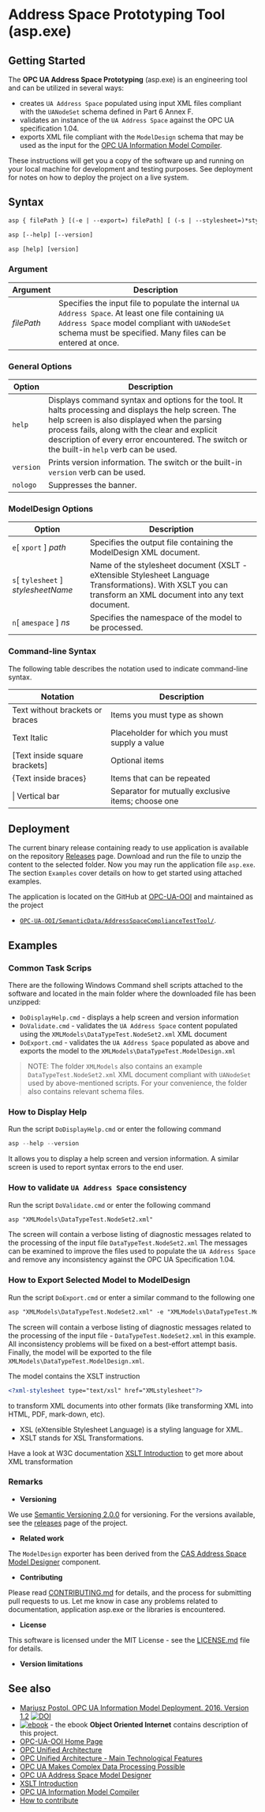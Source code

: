# Address Space Prototyping Tool (asp.exe)

## Getting Started

The **OPC UA Address Space Prototyping** (asp.exe) is an engineering tool and can be utilized in several ways:

- creates `UA Address Space` populated using input XML files compliant with the `UANodeSet` schema defined in Part 6 Annex F.
- validates an instance of the `UA Address Space` against the OPC UA specification 1.04.
- exports XML file compliant with the `ModelDesign` schema that may be used as the input for the [OPC UA Information Model Compiler][OPC.UA.ModelCompiler].

These instructions will get you a copy of the software up and running on your local machine for development and testing purposes. See deployment for notes on how to deploy the project on a live system.

## Syntax

```txt
asp { filePath } [(-e | --export=) filePath] [ (-s | --stylesheet=)*stylesheetName* ] (-n | --namespace=) ns [--nologo]

asp [--help] [--version]

asp [help] [version]

```

### Argument

| Argument   | Description                                                                                                                                                                                                         |
| ---------- | ------------------------------------------------------------------------------------------------------------------------------------------------------------------------------------------------------------------- |
| *filePath* | Specifies the input file to populate the internal `UA Address Space`. At least one file containing `UA Address Space` model compliant with `UANodeSet` schema must be specified. Many files can be entered at once. |

### General Options

| Option    | Description                                                                                                                                                                                                                                                                                         |
| --------- | --------------------------------------------------------------------------------------------------------------------------------------------------------------------------------------------------------------------------------------------------------------------------------------------------- |
| `help`    | Displays command syntax and options for the tool. It halts processing and displays the help screen. The help screen is also displayed when the parsing process fails, along with the clear and explicit description of every error encountered. The switch or the built-in `help` verb can be used. |
| `version` | Prints version information. The switch or the built-in `version` verb can be used.                                                                                                                                                                                                                  |
| `nologo`  | Suppresses the banner.                                                                                                                                                                                                                                                                              |

### ModelDesign Options

| Option                              | Description                                                                                                                                                  |
| ----------------------------------- | ------------------------------------------------------------------------------------------------------------------------------------------------------------ |
| `e`[ `xport` ] *path*               | Specifies the output file containing the ModelDesign XML document.                                                                                           |
| `s`[ `tylesheet` ] *stylesheetName* | Name of the stylesheet document (XSLT - eXtensible Stylesheet Language Transformations). With XSLT you can transform an XML document into any text document. |
| `n`[ `amespace` ] *ns*              | Specifies the namespace of the model to be processed.                                                                                                        |

### Command-line Syntax

The following table describes the notation used to indicate command-line syntax.

| Notation                        | Description                                        |
| ------------------------------- | -------------------------------------------------- |
| Text without brackets or braces | Items you must type as shown                       |
| Text Italic                     | Placeholder for which you must supply a value      |
| [Text inside square brackets]   | Optional items                                     |
| {Text inside braces}            | Items that can be repeated                         |
| \| Vertical bar                 | Separator for mutually exclusive items; choose one |

## Deployment

The current binary release containing ready to use application is available on the repository [Releases][OOI.Releases] page. Download and run the file to unzip the content to the selected folder. Now you may run the application file `asp.exe`. The section `Examples` cover details on how to get started using attached examples.

The application is located on the GitHub at [OPC-UA-OOI][OPC-UA-OOI] and maintained as the project

- [`OPC-UA-OOI/SemanticData/AddressSpaceComplianceTestTool/`](https://github.com/mpostol/OPC-UA-OOI/tree/master/SemanticData/AddressSpaceComplianceTestTool).

## Examples

### Common Task Scrips

There are the following Windows Command shell scripts attached to the software and located in the main folder where the downloaded file has been unzipped:

- `DoDisplayHelp.cmd` -  displays a help screen and version information
- `DoValidate.cmd` - validates the `UA Address Space` content populated using the `XMLModels\DataTypeTest.NodeSet2.xml` XML document
- `DoExport.cmd` - validates the `UA Address Space` populated as above and exports the model to the `XMLModels\DataTypeTest.ModelDesign.xml`

> NOTE: The folder `XMLModels` also contains an example `DataTypeTest.NodeSet2.xml` XML document compliant with `UANodeSet` used by above-mentioned scripts. For your convenience, the folder also contains relevant schema files.

### How to Display Help

Run the script `DoDisplayHelp.cmd` or enter the following command

``` C#
asp --help --version
```

It allows you to display a help screen and version information. A similar screen is used to report syntax errors to the end user.

### How to validate `UA Address Space` consistency

Run the script `DoValidate.cmd` or enter the following command

``` txt
asp "XMLModels\DataTypeTest.NodeSet2.xml"
```

The screen will contain a verbose listing of diagnostic messages related to the processing of the input file `DataTypeTest.NodeSet2.xml` The messages can be examined to improve the files used to populate the `UA Address Space` and remove any inconsistency against the OPC UA Specification 1.04.

### How to Export Selected Model to ModelDesign

Run the script `DoExport.cmd` or enter a similar command to the following one

``` txt
asp "XMLModels\DataTypeTest.NodeSet2.xml" -e "XMLModels\DataTypeTest.ModelDesign.xml" -s XMLstylesheet
```

The screen will contain a verbose listing of diagnostic messages related to the processing of the input file - `DataTypeTest.NodeSet2.xml` in this example. All inconsistency problems will be fixed on a best-effort attempt basis. Finally, the model will be exported to the file `XMLModels\DataTypeTest.ModelDesign.xml`.  

The model contains the XSLT instruction

```XML
<?xml-stylesheet type="text/xsl" href="XMLstylesheet"?>
```

to transform XML documents into other formats (like transforming XML into HTML, PDF, mark-down, etc).

- XSL (eXtensible Stylesheet Language) is a styling language for XML.
- XSLT stands for XSL Transformations.

Have a look at W3C documentation [XSLT Introduction][XSLT Introduction] to get more about XML transformation

### Remarks

- **Versioning**

We use [Semantic Versioning 2.0.0](http://semver.org/) for versioning. For the versions available, see the [releases][OOI.Releases] page of the project.

- **Related work**

The `ModelDesign` exporter has been derived from the [CAS Address Space Model Designer][CAS.ASMD] component.

- **Contributing**

Please read [CONTRIBUTING.md][CONTRIBUTING.md] for details, and the process for submitting pull requests to us. Let me know in case any problems related to documentation, application asp.exe or the libraries is encountered.

- **License**

This software is licensed under the MIT License - see the [LICENSE.md][LICENSE.md] file for details.

- **Version limitations**

## See also

- [Mariusz Postol. OPC UA Information Model Deployment. 2016. Version 1.2][CAS.OPCUAIMD] [![DOI](https://zenodo.org/badge/DOI/10.5281/zenodo.2586616.svg)](https://doi.org/10.5281/zenodo.2586616)
- [![ebook](https://img.shields.io/badge/OOI-read_on_Gitbook-brightgreen.svg)](https://commsvr.gitbook.io/ooi) - the ebook **Object Oriented Internet** contains description of this project.
- [OPC-UA-OOI Home Page][OPC-UA-OOI]
- [OPC Unified Architecture][wordpress.opc-ua]
- [OPC Unified Architecture - Main Technological Features][wordpress.OPCUAMTF]
- [OPC UA Makes Complex Data Processing Possible][wordpress.OPCUACD]
- [OPC UA Address Space Model Designer][CAS.ASMD]
- [XSLT Introduction][XSLT Introduction]
- [OPC UA Information Model Compiler][OPC.UA.ModelCompiler]
- [How to contribute][CONTRIBUTING.md]

[CAS.OPCUAIMD]: https://zenodo.org/record/2586616#.XdAT5FdKiUk
[wordpress.opc-ua]: https://mpostol.wordpress.com/opc-ua/
[wordpress.OPCUAMTF]: https://mpostol.wordpress.com/2013/08/04/opc-unified-architecture-main-technological-features/
[wordpress.OPCUACD]: https://mpostol.wordpress.com/2014/05/08/opc-ua-makes-complex-data-access-possible/
[LICENSE.md]: https://github.com/mpostol/OPC-UA-OOI/blob/master/license.md
[CONTRIBUTING.md]: https://github.com/mpostol/OPC-UA-OOI/blob/master/CONTRIBUTING.md
[OPC-UA-OOI]: https://github.com/mpostol/OPC-UA-OOI
[OOI.Releases]: https://github.com/mpostol/OPC-UA-OOI/releases
[CAS.ASMD]: https://github.com/mpostol/ASMD
[OPC.UA.ModelCompiler]: https://github.com/mpostol/UA-ModelCompiler#opc-ua-information-model-compiler-
[XSLT Introduction]: https://www.w3schools.com/xml/xsl_intro.asp
